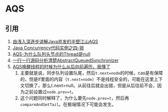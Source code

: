 # AQS

## 引用
1. [由浅入深逐步讲解Java并发的半壁江山AQS](https://mp.weixin.qq.com/s/bxWgo9IuggDpE1l37JqEhQ)
2. [Java Concurrency代码实例之四-锁](https://zhuanlan.zhihu.com/p/27546231)
3. [AQS-为什么队列头节点的Thread是null](https://blog.csdn.net/weixin_38106322/article/details/107141976)
4. [一行一行源码分析清楚AbstractQueuedSynchronizer](https://www.javadoop.com/post/AbstractQueuedSynchronizer)
5. [AQS唤醒线程的时候为什么从后向前遍历，我懂了](https://blog.csdn.net/qq_37699336/article/details/124294697)
   1. 主要就是说，同步队列设置队尾，然后`t.next=node`的时候，cas是有保障的，但是if里面的内容（`t.next=node`）不是线程安全的，可能在这里上下文切换了，那么t.next=null。从前往后就会出错，但是从后往前不会，因为之前设置过`node.prev=t`。
   2. 这个问题同时解释了，为什么要先`node.prev=t`，然后再`compareAndSetTail`。在极端情况下可能会发生。